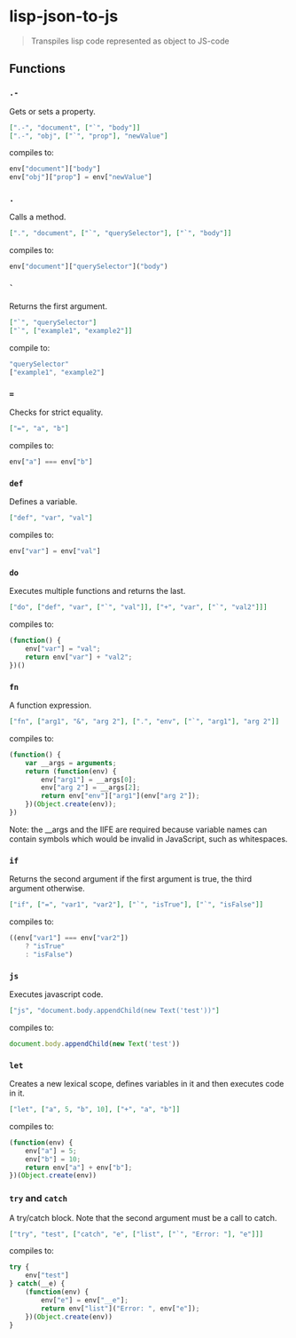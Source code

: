 # lisp-json-to-js
> Transpiles lisp code represented as object to JS-code

## Functions
### `.-`
Gets or sets a property.
```json
[".-", "document", ["`", "body"]]
[".-", "obj", ["`", "prop"], "newValue"]
```
compiles to:
```js
env["document"]["body"]
env["obj"]["prop"] = env["newValue"]
```

### `.`
Calls a method.
```json
[".", "document", ["`", "querySelector"], ["`", "body"]]
```
compiles to:
```js
env["document"]["querySelector"]("body")
```

### `` ` ``
Returns the first argument.
```json
["`", "querySelector"]
["`", ["example1", "example2"]]
```
compile to:
```js
"querySelector"
["example1", "example2"]
```

### `=`
Checks for strict equality.
```json
["=", "a", "b"]
```
compiles to:
```js
env["a"] === env["b"]
```

### `def`
Defines a variable.
```json
["def", "var", "val"]
```
compiles to:
```js
env["var"] = env["val"]
```

### `do`
Executes multiple functions and returns the last.
```json
["do", ["def", "var", ["`", "val"]], ["+", "var", ["`", "val2"]]]
```
compiles to:
```js
(function() {
    env["var"] = "val";
    return env["var"] + "val2";
})()
```

### `fn`
A function expression.
```json
["fn", ["arg1", "&", "arg 2"], [".", "env", ["`", "arg1"], "arg 2"]]
```
compiles to:
```js
(function() {
    var __args = arguments;
    return (function(env) {
        env["arg1"] = __args[0];
        env["arg 2"] = __args[2];
        return env["env"]["arg1"](env["arg 2"]);
    })(Object.create(env));
})
```
Note: the __args and the IIFE are required because variable names can
contain symbols which would be invalid in JavaScript, such as whitespaces.

### `if`
Returns the second argument if the first argument is true, the third argument
otherwise.
```json
["if", ["=", "var1", "var2"], ["`", "isTrue"], ["`", "isFalse"]]
```
compiles to:
```js
((env["var1"] === env["var2"])
    ? "isTrue"
    : "isFalse")
```

### `js`
Executes javascript code.
```json
["js", "document.body.appendChild(new Text('test'))"]
```
compiles to:
```js
document.body.appendChild(new Text('test'))
```

### `let`
Creates a new lexical scope, defines variables in it and then executes code in it.
```json
["let", ["a", 5, "b", 10], ["+", "a", "b"]]
```
compiles to:
```js
(function(env) {
    env["a"] = 5;
    env["b"] = 10;
    return env["a"] + env["b"];
})(Object.create(env))
```

### `try` and `catch`
A try/catch block. Note that the second argument must be a call to catch.
```json
["try", "test", ["catch", "e", ["list", ["`", "Error: "], "e"]]]
```
compiles to:
```js
try {
    env["test"]
} catch(__e) {
    (function(env) {
        env["e"] = env["__e"];
        return env["list"]("Error: ", env["e"]);
    })(Object.create(env))
}
```
